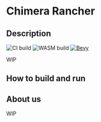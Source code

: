 # Chimera Rancher

## Description

![CI build](https://github.com/TheRealTeamFReSh/chimera-rancher/actions/workflows/ci.yml/badge.svg)
![WASM build](https://github.com/TheRealTeamFReSh/chimera-rancher/actions/workflows/wasm.yml/badge.svg)
[![Bevy](https://img.shields.io/badge/Bevy%20Version-v0.7-blue)](https://github.com/bevyengine/bevy/blob/main/docs/plugins_guidelines.md#main-branch-tracking)

WIP

## How to build and run

## About us

WIP
